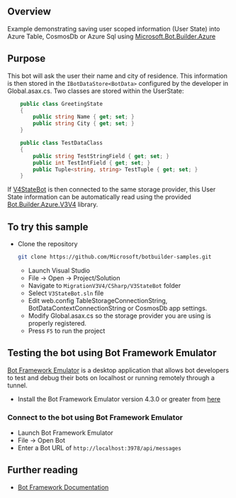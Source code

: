 ## Overview

Example demonstrating saving user scoped information (User State) into Azure Table, CosmosDb or Azure Sql using [Microsoft.Bot.Builder.Azure](https://www.nuget.org/packages/Microsoft.Bot.Builder.Azure/3.16.3.40383)

## Purpose

This bot will ask the user their name and city of residence.  This information is then stored in the ```IBotDataStore<BotData>``` configured by the developer in Global.asax.cs.  Two classes are stored within the UserState:

```cs
    public class GreetingState
    {
        public string Name { get; set; }
        public string City { get; set; }
    }
```
```cs
    public class TestDataClass
    {
        public string TestStringField { get; set; }
        public int TestIntField { get; set; }
        public Tuple<string, string> TestTuple { get; set; }
    }
```

If [V4StateBot](../V4StateBotFromV3Providers/V4StateBot.sln) is then connected to the same storage provider, this User State information can be automatically read using the provided [Bot.Builder.Azure.V3V4](../V4StateBotFromV3Providers/Bot.Builder.Azure.V3ToV4/Bot.Builder.Azure.V3V4.csproj) library.

## To try this sample

- Clone the repository

    ```bash
    git clone https://github.com/Microsoft/botbuilder-samples.git
    ```

  - Launch Visual Studio
  - File -> Open -> Project/Solution
  - Navigate to `MigrationV3V4/CSharp/V3StateBot` folder
  - Select `V3StateBot.sln` file
  - Edit web.config TableStorageConnectionString, BotDataContextConnectionString or CosmosDb app settings.
  - Modify Global.asax.cs so the storage provider you are using is properly registered.
  - Press `F5` to run the project
  
## Testing the bot using Bot Framework Emulator

[Bot Framework Emulator](https://github.com/microsoft/botframework-emulator) is a desktop application that allows bot developers to test and debug their bots on localhost or running remotely through a tunnel.

- Install the Bot Framework Emulator version 4.3.0 or greater from [here](https://github.com/Microsoft/BotFramework-Emulator/releases)

### Connect to the bot using Bot Framework Emulator

- Launch Bot Framework Emulator
- File -> Open Bot
- Enter a Bot URL of `http://localhost:3978/api/messages`

## Further reading

- [Bot Framework Documentation](https://docs.botframework.com)